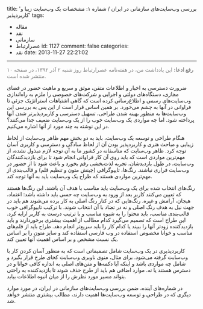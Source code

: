 title: 'بررسی وب‌سایت‌های سازمانی در ایران / شماره ۱: مشخصات یک وب‌سایت زیبا و کاربردپذیر'
tags:
  - مقاله
  - نقد
  - سازمانی
  - عصرارتباط
id: 1127
comment: false
categories:
  - نقد
date: 2013-11-27 22:21:02
---

<span style="color: #808080;">**رفع ادعا:** این یادداشت من، در هفته‌نامه عصرارتباط روز شنبه ۲ آذر ۱۳۹۲، در صفحه ۱۰ منتشر شده است.</span>

ضرورت دسترسی به اخبار و اطلاعات متقن، موثق و سریع و ماهیت حضور در فضای مجازی، دستگاه‌های دولتی و اجرایی و شرکت‌های خصوصی را ملزم به راه‌اندازی وب‌سایت‌های رسمی و اطلاع‌رسانی کرده است که گاهی اشتباهات استراتژیک جزئی تا فراوانی در آنها به چشم می‌خورد.
بر همین اساس قرار است از این پس به بررسی این وب‌سایت‌ها به منظور بهینه شدن طراحی، تسهیل دسترسی و کاربردپذیرتر شدن آنها پرداخته شود. اما چه مواردی یک وب‌سایت خوب را از یک وب‌سایت ضعیف جدا می‌کنند؟ در این نوشته به چند مورد از آنها اشاره می‌کنیم.

<!--more-->

هنگام طراحی و توسعه یک وب‌سایت، باید به دو بخش مهم ظاهر وب‌سایت از لحاظ زیبایی و مباحث هنری و کاربردپذیر بودن آن از لحاظ سادگی و دسترسی و کاربری آسان توجه کرد.
ظاهر وب‌سایت که متاسفانه در کشور ما به آن توجه لازم مبذول نشده، از مهم‌ترین مواردی است که باید روی آن کار فراوانی انجام شود تا برای بازدیدکنندگان وب‌سایت، در طول بازدیدشان، تجربه لذت‌بخشی رقم بخورد و باعث شود تا از حضور در وب‌سایت فراری نباشند. رنگ‌ها، تایپوگرافی (چینش متون و تنظیم قلم) و قالب‌بندی از مهم‌ترین مواردی هستند که طراح یک وب‌سایت باید به آنها توجه کند.

رنگ‌های انتخاب شده برای یک وب‌سایت باید مناسب با هدف آن باشند. این رنگ‌ها هستند که تعیین می‌کنند کاربر بعد از ورود به وب‌سایت چه حسی باید داشته باشد: اعتماد، هیجان، آرامش و غیره. رنگ‌هایی که در کنار رنگ اصلی به کار برده می‌شوند هم باید در جهت نیل به هدف رنگ اصلی و نه در تضاد با آن انتخاب شوند. با ترکیب تایپوگرافی خوب قالب‌بندی مناسب، باید محتوا را به شیوه مناسب و با ترتیب درست به کاربر ارایه کرد. این طراح است که تصمیم می‌گیرد کدام مطالب از اهمیت بیشتری برخوردارند و باید بازدیدکننده زودتر آنها را ببیند یا کدام کار را باید سریع‌تر انجام دهد. طراح باید از قلم‌های مناسب و خوانا مخصوص استفاده در وب فارسی استفاده کند و سایز متون را بر اساس یک نسبت مشخص و بر اساس اهمیت آنها تعیین کند.

کاربردپذیری در یک وب‌سایت شامل تصمیماتی است که به منظور آسان کردن کار با وب‌سایت گرفته می‌شود. برای مثال، منوی ناوبری وب‌سایت کجای طرح قرار بگیرد و شامل چه مواردی باشد و اینکه آیا دکمه‌ها و متن‌های اصلی به اندازه کافی خوانا و در دسترس هستند یا نه. موارد اضافی هم باید از طرح حذف شوند تا بازدیدکننده به راحتی بتواند مسیر مورد نظرش را از میان انبوه اطلاعات بیابد.

در شماره‌های آینده، ضمن بررسی وب‌سایت‌های سازمانی در ایران، در مورد موارد دیگری که در طراحی و توسعه وب‌سایت‌ها اهمیت دارند، مطالب بیشتری منتشر خواهد شد.